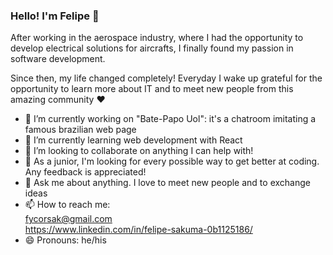 ### Hello! I'm Felipe 👋


After working in the aerospace industry, where I had the opportunity to develop electrical solutions for aircrafts, I finally found my passion in software development.

Since then, my life changed completely! Everyday I wake up grateful for the opportunity to learn more about IT and to meet new people from this amazing community 	:heart:

- 🔭 I’m currently working on "Bate-Papo Uol": it's a chatroom imitating a famous brazilian web page
- 🌱 I’m currently learning web development with React
- 👯 I’m looking to collaborate on anything I can help with!
- 🤔 As a junior, I'm looking for every possible way to get better at coding. Any feedback is appreciated!
- 💬 Ask me about anything. I love to meet new people and to exchange ideas
- 📫 How to reach me: \
    fycorsak@gmail.com \
    https://www.linkedin.com/in/felipe-sakuma-0b1125186/
- 😄 Pronouns: he/his

